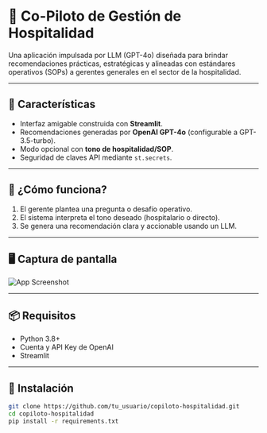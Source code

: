 # 🤝 Co-Piloto de Gestión de Hospitalidad

Una aplicación impulsada por LLM (GPT-4o) diseñada para brindar recomendaciones prácticas, estratégicas y alineadas con estándares operativos (SOPs) a gerentes generales en el sector de la hospitalidad.

---

## 🚀 Características

- Interfaz amigable construida con **Streamlit**.
- Recomendaciones generadas por **OpenAI GPT-4o** (configurable a GPT-3.5-turbo).
- Modo opcional con **tono de hospitalidad/SOP**.
- Seguridad de claves API mediante `st.secrets`.

---

## 🧠 ¿Cómo funciona?

1. El gerente plantea una pregunta o desafío operativo.
2. El sistema interpreta el tono deseado (hospitalario o directo).
3. Se genera una recomendación clara y accionable usando un LLM.

---

## 🖥️ Captura de pantalla

![App Screenshot](https://images.unsplash.com/photo-1549646549-3a3c2b8b9b8b?q=80&w=2940&auto=format&fit=crop)

---

## 📦 Requisitos

- Python 3.8+
- Cuenta y API Key de OpenAI
- Streamlit

---

## 📄 Instalación

```bash
git clone https://github.com/tu_usuario/copiloto-hospitalidad.git
cd copiloto-hospitalidad
pip install -r requirements.txt
